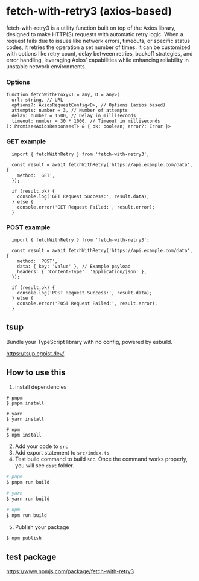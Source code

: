 # fetch-with-retry3 (axios-based)
fetch-with-retry3 is a utility function built on top of the Axios library, designed to make HTTP(S) requests with automatic retry logic. When a request fails due to issues like network errors, timeouts, or specific status codes, it retries the operation a set number of times. It can be customized with options like retry count, delay between retries, backoff strategies, and error handling, leveraging Axios' capabilities while enhancing reliability in unstable network environments.

### Options

```
function fetchWithProxy<T = any, D = any>(
  url: string, // URL
  options?: AxiosRequestConfig<D>, // Options (axios based)
  attempts: number = 3, // Number of attempts
  delay: number = 1500, // Delay in milliseconds
  timeout: number = 30 * 1000, // Timeout in milliseconds
): Promise<AxiosResponse<T> & { ok: boolean; error?: Error }>
```

### GET example
``` GET
  import { fetchWithRetry } from 'fetch-with-retry3';

  const result = await fetchWithRetry('https://api.example.com/data', {
    method: 'GET',
  });

  if (result.ok) {
    console.log('GET Request Success:', result.data);
  } else {
    console.error('GET Request Failed:', result.error);
  }
```

### POST example
``` POST
  import { fetchWithRetry } from 'fetch-with-retry3';
  
  const result = await fetchWithRetry('https://api.example.com/data', {
    method: 'POST',
    data: { key: 'value' }, // Example payload
    headers: { 'Content-Type': 'application/json' },
  });

  if (result.ok) {
    console.log('POST Request Success:', result.data);
  } else {
    console.error('POST Request Failed:', result.error);
  }
```

## tsup
Bundle your TypeScript library with no config, powered by esbuild.

https://tsup.egoist.dev/

## How to use this
1. install dependencies
```
# pnpm
$ pnpm install

# yarn
$ yarn install

# npm
$ npm install
```
2. Add your code to `src`
3. Add export statement to `src/index.ts`
4. Test build command to build `src`.
Once the command works properly, you will see `dist` folder.

```zsh
# pnpm
$ pnpm run build

# yarn
$ yarn run build

# npm
$ npm run build
```
5. Publish your package

```zsh
$ npm publish
```


## test package
https://www.npmjs.com/package/fetch-with-retry3

